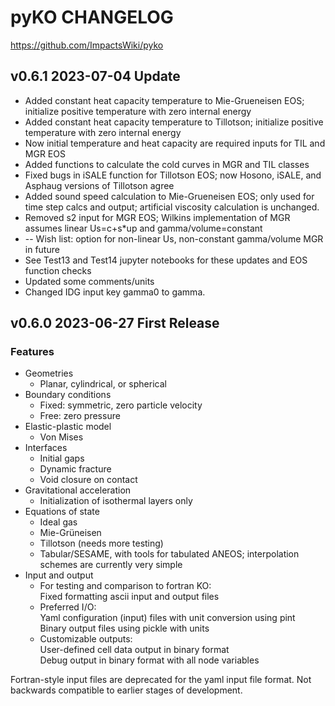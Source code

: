 # pyKO CHANGELOG
https://github.com/ImpactsWiki/pyko

## v0.6.1 2023-07-04 Update

* Added constant heat capacity temperature to Mie-Grueneisen EOS; initialize positive temperature with zero internal energy
* Added constant heat capacity temperature to Tillotson; initialize positive temperature with zero internal energy
* Now initial temperature and heat capacity are required inputs for TIL and MGR EOS
* Added functions to calculate the cold curves in MGR and TIL classes
* Fixed bugs in iSALE function for Tillotson EOS; now Hosono, iSALE, and Asphaug versions of Tillotson agree
* Added sound speed calculation to Mie-Grueneisen EOS; only used for time step calcs and output; artificial viscosity calculation is unchanged.
* Removed s2 input for MGR EOS; Wilkins implementation of MGR assumes linear Us=c+s*up and gamma/volume=constant
*   -- Wish list: option for non-linear Us, non-constant gamma/volume MGR in future
* See Test13 and Test14 jupyter notebooks for these updates and EOS function checks
* Updated some comments/units
* Changed IDG input key gamma0 to gamma.


## v0.6.0 2023-06-27 First Release

### Features

* Geometries
    * Planar, cylindrical, or spherical
* Boundary conditions
    * Fixed: symmetric, zero particle velocity
    * Free: zero pressure
* Elastic-plastic model
    * Von Mises
* Interfaces
    * Initial gaps
    * Dynamic fracture
    * Void closure on contact
* Gravitational acceleration
    * Initialization of isothermal layers only
* Equations of state
    * Ideal gas
    * Mie-Gr&uuml;neisen
    * Tillotson (needs more testing)
    * Tabular/SESAME, with tools for tabulated ANEOS; interpolation schemes are currently very simple
* Input and output
    * For testing and comparison to fortran KO:<br>
      Fixed formatting ascii input and output files
    * Preferred I/O:<br>
      Yaml configuration (input) files with unit conversion using pint<br>
      Binary output files using pickle with units
    * Customizable outputs: <br>
      User-defined cell data output in binary format<br>
      Debug output in binary format with all node variables

Fortran-style input files are deprecated for the yaml input file format. Not backwards compatible to earlier stages of development.


